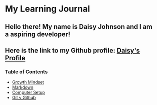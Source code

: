 # My Learning Journal

## Hello there! My name is Daisy Johnson and I am a aspiring developer! 
## Here is the link to my Github profile: [Daisy's Profile](https://github.com/daisyjanejohnson)

### Table of Contents
- [Growth Mindset](growth-mindset.md)
- [Markdown](markdown-notes.md)
- [Computer Setup](compter-setup.md)
- [Git v Github](git-github-notes.md)


  

        


